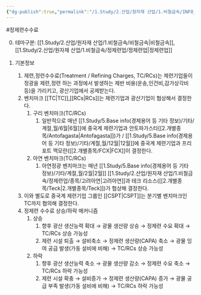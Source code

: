 ```yaml
---
{"dg-publish":true,"permalink":"/1.Study/2.산업/원자재 산업/1.비철금속/INFO_정련,제련,광산 등/정제련 수수료/","created":"2024-11-20T21:02:28.630+09:00","updated":"2025-06-26T13:20:01.279+09:00"}
---
```


#정제련수수료


0. 테마구분: [[1.Study/2.산업/원자재 산업/1.비철금속/비철금속\|비철금속]], [[1.Study/2.산업/원자재 산업/1.비철금속/정제련업/정제련업\|정제련업]]


1. 기본정보
	1. 제련,정련수수료(Treatment / Refining Charges, TC/RCs)는 제련기업들이 정광을 제련,정련 하는 과정에서 발생하는 제반 비용(운송,인건비,감가상각비 등)을 가리키고, 광산기업에서 공제받는다.   
	2. 벤치마크 [[TC\|TC]],[[RCs\|RCs]]는 제련기업과 광산기업이 협상해서 결정한다.
		1. 구리 벤치마크(TC/RCs)
			1. 일반적으로 매년 [[1.Study/5.Base info(경제용어 등 기타 정보)/기타/계절,월/6월\|6월]]에 중국계 제련기업과 안토파가스타[[2.개별종목/Antofagasta\|Antofagasta]])가 / [[1.Study/5.Base info(경제용어 등 기타 정보)/기타/계절,월/12월\|12월]]에 중국계 제련기업과 프리포트 맥모란([[2.개별종목/FCX\|FCX]]이 결정한다.
		2. 아연 벤치마크(TC/RCs)
			1. 아연정광 벤치마크는 매년 [[1.Study/5.Base info(경제용어 등 기타 정보)/기타/계절,월/2월\|2월]] [[1.Study/2.산업/원자재 산업/1.비철금속/정제련업/종목/고려아연\|고려아연]]과 테크 리소스([[2.개별종목/Teck\|2.개별종목/Teck]])가 협상해 결정한다.
	3. 이와 별도로 중국계 제련기업 그룹인 [[CSPT\|CSPT]]는 분기별 벤치마크인 TC까지 협의해 결정한다.
	4. 정제련 수수료 상승/하락 매커니즘
		1. 상승 
			1. 향후 광산 생산능력 확대 → 광물 생산량 상승 → 정제련 수요 확대 → TC/RCs 상승 가능성
			2. 제련 시설 퇴출 → 설비축소 → 정제련 생산량(CAPA)  축소 → 광물 잉여 공급 발생(가동 설비에 비해) → TC/RCs 상승 가능성
		2. 하락 
			1. 향후 광산 생산능력 축소 → 광물 생산량 감소 → 정제련 수요 축소 → TC/RCs 하락 가능성
			2. 제련 시설 확충 → 설비증가 → 정제련 생산량(CAPA) 증가 →  광물 공급 부족 발생(가동 설비에 비해) → TC/RCs 하락 가능성


